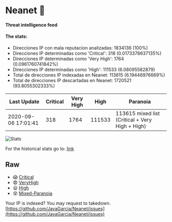 # Neanet :hocho:
#### Threat intelligence feed
#### The stats:

- Direcciones IP con mala reputacion analizadas: 1834136 (100%)
- Direcciones IP determinadas como 'Critical':  318 (0.0173378637135%)
- Direcciones IP determinadas como 'Very High':  1764 (0.0961760741842%)
- Direcciones IP determinadas como 'High':  111533 (6.08095582879)
- Total de direcciones IP indexadas en Neanet:  113615 (6.19446976669%)
- Total de direcciones IP descartadas en Neanet:  1720521 (93.8055302333%)

| Last Update | Critical | Very High | High | Paranoia |
| --- | --- | --- | --- | --- |
| 2020-09-06 17:01:41 | 318 | 1764 | 111533 | 113615 mixed list (Critical + Very High + High)|

![Stats](https://docs.google.com/spreadsheets/d/e/2PACX-1vSnaNMIXVabIpDJjufMlzH7poXnshF3mgd8Is1g9ytUEzVsP5my4Trn8f-xkoLLQ38xpL3HtmUexLo6/pubchart?oid=501124687&format=image)

For the historical stats go to: [link](/stats.csv)
## Raw
- :scream: [Critical](https://raw.githubusercontent.com/JavaGarcia/Neanet/master/blacklists/neanet_critical.txt)
- :fearful: [VeryHigh](https://raw.githubusercontent.com/JavaGarcia/Neanet/master/blacklists/neanet_veryHigh.txtt)
- :frowning: [High](https://raw.githubusercontent.com/JavaGarcia/Neanet/master/blacklists/neanet_high.txt)
- :dizzy_face: [Mixed-Paranoia](https://raw.githubusercontent.com/JavaGarcia/Neanet/master/blacklists/neanet_all.txt)


Your IP is indexed? You may request to takedown. [https://github.com/JavaGarcia/Neanet/issues](https://github.com/JavaGarcia/Neanet/issues)


















































































































































































































































































































































































































































































































































































































